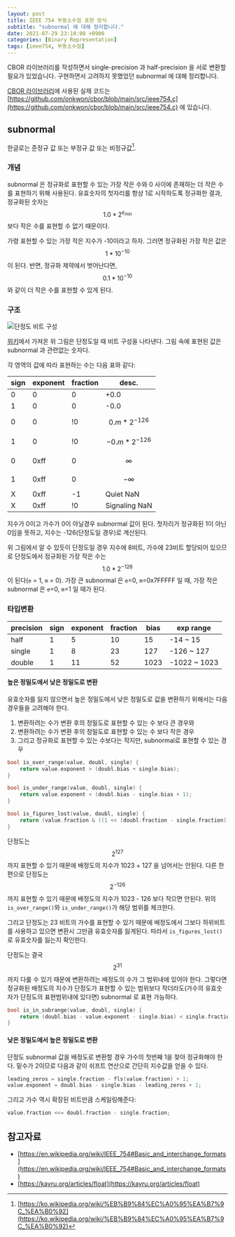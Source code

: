 ```yaml
---
layout: post
title: IEEE 754 부동소수점 표현 방식
subtitle: "subnormal 에 대해 정리합니다."
date: 2021-07-29 23:10:00 +0900
categories: [Binary Representation]
tags: [ieee754, 부동소수점]
---
```


CBOR 라이브러리를 작성하면서 single-precision 과 half-precision 을 서로 변환할
필요가 있었습니다. 구현하면서 고려하지 못했었던 subnormal 에 대해 정리합니다.

[CBOR 라이브러리](https://github.com/onkwon/cbor)에 사용된 실제 코드는
[https://github.com/onkwon/cbor/blob/main/src/ieee754.c](https://github.com/onkwon/cbor/blob/main/src/ieee754.c)
에 있습니다.

## subnormal
한글로는 준정규 값 또는 부정규 값 또는 비정규값[^1].

### 개념
subnormal 은 정규화로 표현할 수 있는 가장 작은 수와 0 사이에 존재하는 더 작은
수를 표현하기 위해 사용된다. 유효숫자의 첫자리를 항상 1로 시작하도록 정규화한
결과, 정규화된 숫자는 $$1.0*2^{e_{min}}$$ 보다 작은 수를 표현할 수 없기
때문이다.

가령 표현할 수 있는 가장 작은 지수가 -10이라고 하자. 그러면 정규화된 가장 작은
값은 $$1*10^{-10}$$ 이 된다. 반면, 정규화 제약에서 벗어난다면, $$0.1*10^{-10}$$
와 같이 더 작은 수를 표현할 수 있게 된다.

### 구조
![단정도 비트 구성](https://upload.wikimedia.org/wikipedia/commons/d/d2/Float_example.svg)

[위키](https://en.wikipedia.org/wiki/IEEE_754)에서 가져온 위 그림은 단정도일 때
비트 구성을 나타낸다. 그림 속에 표현된 값은 subnormal 과 관련없는 숫자다.

각 영역의 값에 따라 표현하는 수는 다음 표와 같다:

| sign | exponent | fraction | desc.               |
| ---- | -------- | -------- | -------------       |
| 0    | 0        | 0        | +0.0                |
| 1    | 0        | 0        | -0.0                |
| 0    | 0        | !0       | $$0.m * 2^{-126}$$  |
| 1    | 0        | !0       | $$-0.m * 2^{-126}$$ |
| 0    | 0xff     | 0        | $$\infty$$          |
| 1    | 0xff     | 0        | $$-\infty$$         |
| X    | 0xff     | -1       | Quiet NaN           |
| X    | 0xff     | !0       | Signaling NaN       |

지수가 0이고 가수가 0이 아닐경우 subnormal 값이 된다. 첫자리가 정규화된 1이 아닌
0임을 뜻하고, 지수는 -126(단정도일 경우)로 계산된다.

위 그림에서 알 수 있듯이 단정도일 경우 지수에 8비트, 가수에 23비트 할당되어
있으므로 단정도에서 정규화된 가장 작은 수는 $$1.0*2^{-126}$$ 이 된다(`e` = 1,
`m` = 0). 가장 큰 subnormal 은 `e`=0, `m`=0x7FFFFF 일 때, 가장 작은 subnormal 은
`e`=0, `m`=1 일 때가 된다.

### 타입변환

 | precision | sign | exponent | fraction | bias | exp range    |
 | --------- | ---- | -------- | -------- | ---- | ------------ |
 | half      | 1    | 5        | 10       | 15   | -14 ~   15   |
 | single    | 1    | 8        | 23       | 127  | -126 ~  127  |
 | double    | 1    | 11       | 52       | 1023 | -1022 ~ 1023 |
 
#### 높은 정밀도에서 낮은 정밀도로 변환
유효숫자를 잃지 않으면서 높은 정밀도에서 낮은 정밀도로 값을 변환하기 위해서는
다음 경우들을 고려해야 한다.

1. 변환하려는 수가 변환 후의 정밀도로 표현할 수 있는 수 보다 큰 경우와
2. 변환하려는 수가 변환 후의 정밀도로 표현할 수 있는 수 보다 작은 경우
3. 그리고 정규화로 표현할 수 있는 수보다는 작지만, subnormal로 표현할 수 있는
   경우

```c
bool is_over_range(value, doubl, single) {
	return value.exponent > (doubl.bias + single.bias);
}

bool is_under_range(value, doubl, single) {
	return value.exponent < (doubl.bias - single.bias + 1);
}

bool is_figures_lost(value, doubl, single) {
	return (value.fraction & ((1 << (doubl.fraction - single.fraction)) - 1)) != 0;
}
```

단정도는 $$2^{127}$$ 까지 표현할 수 있기 때문에 배정도의 지수가 1023 + 127 을
넘어서는 안된다. 다른 한편으로 단정도는 $$2^{-126}$$ 까지 표현할 수 있기 때문에
배정도의 지수가 1023 - 126 보다 작으면 안된다. 위의 `is_over_range()`와
`is_under_range()`가 해당 범위를 체크한다.

그리고 단정도는 23 비트의 가수를 표현할 수 있기 때문에 배정도에서 그보다
하위비트를 사용하고 있으면 변환시 그만큼 유효숫자를 잃게된다. 따라서
`is_figures_lost()` 로 유효숫자를 잃는지 확인한다.

단정도는 결국 $$2^{31}$$ 까지 다룰 수 있기 때문에 변환하려는 배정도의 수가 그
범위내에 있어야 한다. 그렇다면 정규화된 배정도의 지수가 단정도가 표현할 수 있는
범위보다 작더라도(가수의 유효숫자가 단정도의 표현범위내에 있다면) subnormal 로
표현 가능하다.

```c
bool is_in_subrange(value, doubl, single) {
	return (doubl.bias - value.exponent - single.bias) < single.fraction;
}
```

#### 낮은 정밀도에서 높은 정밀도로 변환
단정도 subnormal 값을 배정도로 변환할 경우 가수의 첫번째 1을 찾아 정규화해야
한다. 밑수가 2이므로 다음과 같이 쉬프트 연산으로 간단히 지수값을 얻을 수 있다.

```c
leading_zeros = single.fraction - fls(value.fraction) + 1;
value.exponent = doubl.bias - single.bias - leading_zeros + 1;
```

그리고 가수 역시 확장된 비트만큼 스케일링해준다:

```c
value.fraction <<= doubl.fraction - single.fraction;
```

## 참고자료
* [https://en.wikipedia.org/wiki/IEEE_754#Basic_and_interchange_formats](https://en.wikipedia.org/wiki/IEEE_754#Basic_and_interchange_formats)
* [https://kayru.org/articles/float](https://kayru.org/articles/float)

[^1]: [https://ko.wikipedia.org/wiki/%EB%B9%84%EC%A0%95%EA%B7%9C_%EA%B0%92](https://ko.wikipedia.org/wiki/%EB%B9%84%EC%A0%95%EA%B7%9C_%EA%B0%92)
